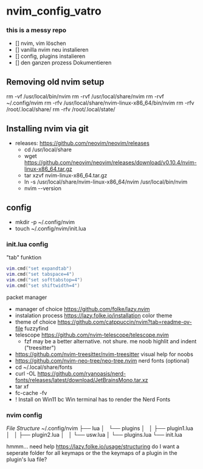# nvim_config_vatro

### this is a messy repo

- [] nvim, vim löschen 
- [] vanilla nvim neu instalieren
- [] config, plugins instalieren
- [] den ganzen prozess Dokumentieren

## Removing old nvim setup

rm -vf /usr/local/bin/nvim
rm -rvf /usr/local/share/nvim
rm -rvf ~/.config/nvim
rm -rfv /usr/local/share/nvim-linux-x86_64/bin/nvim
rm -rfv /root/.local/share/
rm -rfv /root/.local/state/

## Installing nvim via git

- releases: https://github.com/neovim/neovim/releases
	- cd /usr/local/share
	- wget https://github.com/neovim/neovim/releases/download/v0.10.4/nvim-linux-x86_64.tar.gz
	- tar xzvf nvim-linux-x86_64.tar.gz
	-  ln -s /usr/local/share/nvim-linux-x86_64/nvim /usr/local/bin/nvim
	- nvim --version
## config

- mkdir -p ~/.config/nvim
- touch ~/.config/nvim/init.lua

### init.lua config

"tab" funktion
```lua
vim.cmd("set expandtab")
vim.cmd("set tabspace=4")
vim.cmd("set softtabstop=4")
vim.cmd("set shiftwidth=4")
```
packet manager
- manager of choice https://github.com/folke/lazy.nvim
- instalation process https://lazy.folke.io/installation
color theme
- theme of choice https://github.com/catppuccin/nvim?tab=readme-ov-file
fuzzyfind
- telescope https://github.com/nvim-telescope/telescope.nvim
	- fzf may be a better alternative. not shure. me noob
highlit and indent ("treesitter")
- https://github.com/nvim-treesitter/nvim-treesitter
visual help for noobs
- https://github.com/nvim-neo-tree/neo-tree.nvim 
nerd fonts (optional)
- cd ~/.local/share/fonts
- curl -OL https://github.com/ryanoasis/nerd-fonts/releases/latest/download/JetBrainsMono.tar.xz
- tar xf
- fc-cache -fv
- ! Install on Win11 bc Win terminal has to render the Nerd Fonts

### nvim config

*File Structure*
~/.config/nvim
├── lua 
│   └── plugins
│   │   ├── plugin1.lua
│   │   ├── plugin2.lua
│   │    └── usw.lua
│   └── plugins.lua
└── init.lua

hmmm... need help https://lazy.folke.io/usage/structuring
do I want a seperate folder for all keymaps or the the keymaps of a plugin in the plugin's lua file?

